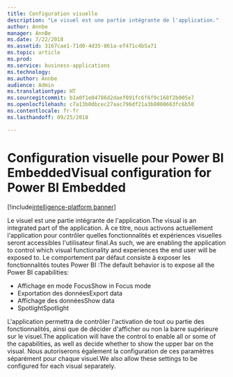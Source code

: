 ```yaml
---
title: Configuration visuelle
description: "Le visuel est une partie intégrante de l'application."
author: Annbe
manager: AnnBe
ms.date: 7/22/2018
ms.assetid: 3167cae1-71d0-4d35-861a-ef471c4b5a71
ms.topic: article
ms.prod: 
ms.service: business-applications
ms.technology: 
ms.author: Annbe
audience: Admin
ms.translationtype: HT
ms.sourcegitcommit: b1a0f1e04786d2daef091fc6f6f9c168f2b005e7
ms.openlocfilehash: c7a13b0dbcec27aac796df21a3b8000663fc6b50
ms.contentlocale: fr-fr
ms.lasthandoff: 09/25/2018

---
```

#  <a name="visual-configuration-for-power-bi-embedded"></a><span data-ttu-id="fdee8-103">Configuration visuelle pour Power BI Embedded</span><span class="sxs-lookup"><span data-stu-id="fdee8-103">Visual configuration for Power BI Embedded</span></span>

[!include[intelligence-platform banner](../../includes/intelligence-platform.md)]




<span data-ttu-id="fdee8-104">Le visuel est une partie intégrante de l'application.</span><span class="sxs-lookup"><span data-stu-id="fdee8-104">The visual is an integrated part of the application.</span></span> <span data-ttu-id="fdee8-105">À ce titre, nous activons actuellement l'application pour contrôler quelles fonctionnalités et expériences visuelles seront accessibles l'utilisateur final.</span><span class="sxs-lookup"><span data-stu-id="fdee8-105">As such, we are enabling the application to control which visual functionality and experiences the end user will be exposed to.</span></span> <span data-ttu-id="fdee8-106">Le comportement par défaut consiste à exposer les fonctionnalités toutes Power BI :</span><span class="sxs-lookup"><span data-stu-id="fdee8-106">The default behavior is to expose all the Power BI capabilities:</span></span>

- <span data-ttu-id="fdee8-107">Affichage en mode Focus</span><span class="sxs-lookup"><span data-stu-id="fdee8-107">Show in Focus mode</span></span>
- <span data-ttu-id="fdee8-108">Exportation des données</span><span class="sxs-lookup"><span data-stu-id="fdee8-108">Export data</span></span>
- <span data-ttu-id="fdee8-109">Affichage des données</span><span class="sxs-lookup"><span data-stu-id="fdee8-109">Show data</span></span>
- <span data-ttu-id="fdee8-110">Spotlight</span><span class="sxs-lookup"><span data-stu-id="fdee8-110">Spotlight</span></span>

<span data-ttu-id="fdee8-111">L'application permettra de contrôler l'activation de tout ou partie des fonctionnalités, ainsi que de décider d'afficher ou non la barre supérieure sur le visuel.</span><span class="sxs-lookup"><span data-stu-id="fdee8-111">The application will have the control to enable all or some of the capabilities, as well as decide whether to show the upper bar on the visual.</span></span> <span data-ttu-id="fdee8-112">Nous autoriserons également la configuration de ces paramètres séparément pour chaque visuel.</span><span class="sxs-lookup"><span data-stu-id="fdee8-112">We also allow these settings to be configured for each visual separately.</span></span>

